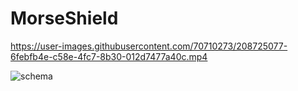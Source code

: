 # MorseShield



https://user-images.githubusercontent.com/70710273/208725077-6febfb4e-c58e-4fc7-8b30-012d7477a40c.mp4

![schema](https://user-images.githubusercontent.com/70710273/208726739-4856478a-ce3c-4dc0-a72c-8263b9f8f681.jpg)
